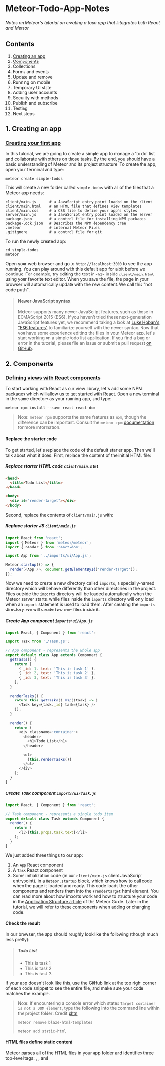 # Meteor-Todo-App-Notes
###### Notes on Meteor's tutorial on creating a todo app that integrates both React and Meteor

## Contents
1. [Creating an app](https://github.com/ppak10/Meteor-Todo-App-Notes/blob/2-components/README.md#1-creating-an-app)
2. [Components](https://github.com/ppak10/Meteor-Todo-App-Notes/blob/2-components/README.md#2-components)
3. Collections
4. Forms and events
5. Update and remove
6. Running on mobile
7. Temporary UI state
8. Adding user accounts
9. Security with methods
10. Publish and subscribe
11. Testing
12. Next steps

## 1. Creating an app
### [Creating your first app](https://www.meteor.com/tutorials/react/creating-an-app)
In this tutorial, we are going to create a simple app to manage a 'to do' list and collaborate with others on those tasks. By the end, you should have a basic understanding of Meteor and its project structure.
To create the app, open your terminal and type:
```
meteor create simple-todos
```
This will create a new folder called ```simple-todos``` with all of the files that a Meteor app needs:
```
client/main.js      # a JavaScript entry point loaded on the client
client/main.html    # an HTML file that defines view templates
client/main.css     # a CSS file to define your app's styles
server/main.js      # a JavaScript entry point loaded on the server
package.json        # a control file for installing NPM packages
package-lock.json   # Describes the NPM dependency tree
.meteor             # internal Meteor Files
.gitignore          # a control file for git
```
To run the newly created app:
```
cd simple-todos
meteor
```
Open your web browser and go to ```http://localhost:3000``` to see the app running.
You can play around with this default app for a bit before we continue. For example, try editing the text in ```<h1>``` inside ```client/main.html``` using your favorite text editor. When you save the file, the page in your browser will automatically update with the new content. We call this "hot code push".
>#### Newer JavaScript syntax
>Meteor supports many newer JavaScript features, such as those in ECMAScript 2015 (ES6). If you haven't tried these next-generation JavaScript features yet, we recommend taking a look at [Luke Hoban's "ES6 features"](https://github.com/lukehoban/es6features#readme) to familiarize yourself with the newer syntax.
Now that you have some experience editing the files in your Meteor app, let's start working on a simple todo list application. If you find a bug or error in the tutorial, please file an issue or submit a pull request [on GitHub](https://github.com/meteor/tutorials).

## 2. Components
### [Defining views with React components](https://www.meteor.com/tutorials/react/creating-an-app)
To start working with React as our view library, let's add some NPM packages which will allow us to get started with React.
Open a new terminal in the same directory as your running app, and type:
```
meteor npm install --save react react-dom
```
>Note: ```meteor npm``` supports the same features as ```npm```, though the difference can be important. Consult the ```meteor npm``` [documentation](https://docs.meteor.com/commandline.html#meteornpm) for more information.
#### Replace the starter code
To get started, let's replace the code of the default starter app. Then we'll talk about what it does.
First, replace the content of the initial HTML file:
##### Replace starter HTML code ```client/main.html```
```html
<head>
  <title>Todo List</title>
</head>

<body>
  <div id="render-target"></div>
</body>
```
Second, replace the contents of ```client/main.js``` with:
##### Replace starter JS ```client/main.js```
```javascript
import React from 'react';
import { Meteor } from 'meteor/meteor';
import { render } from 'react-dom';

import App from '../imports/ui/App.js';

Meteor.startup(() => {
  render(<App />, document.getElementById('render-target'));
});
```
Now we need to create a new directory called ```imports```, a specially-named directory which will behave differently than other directories in the project. Files outside the ```imports``` directory will be loaded automatically when the Meteor server starts, while files inside the ```imports``` directory will only load when an ```import``` statement is used to load them.
After creating the ```imports``` directory, we will create two new files inside it:
##### Create App component ```imports/ui/App.js```
```javascript
import React, { Component } from 'react';

import Task from './Task.js';

// App component - represents the whole app
export default class App extends Component {
  getTasks() {
    return [
      { _id: 1, text: 'This is task 1' },
      { _id: 2, text: 'This is task 2' },
      { _id: 3, text: 'This is task 3' },
    ];
  }

  renderTasks() {
    return this.getTasks().map((task) => (
      <Task key={task._id} task={task} />
    ));
  }

  render() {
    return (
      <div className="container">
        <header>
          <h1>Todo List</h1>
        </header>

        <ul>
          {this.renderTasks()}
        </ul>
      </div>
    );
  }
}
```
##### Create Task component ```imports/ui/Task.js```
```javascript
import React, { Component } from 'react';

// Task component - represents a single todo item
export default class Task extends Component {
  render() {
    return (
      <li>{this.props.task.text}</li>
    );
  }
}
```
We just added three things to our app:
1. An ```App``` React component
2. A ```Task``` React component
3. Some initialization code (in our ```client/main.js``` client JavaScript entrypoint), in a ```Meteor.startup``` block, which knows how to call code when the page is loaded and ready. This code loads the other components and renders them into the ```#rendertarget``` html element.
You can read more about how imports work and how to structure your code in the [Application Structure article](https://guide.meteor.com/structure.html) of the Meteor Guide.
Later in the tutorial, we will refer to these components when adding or changing code.
#### Check the result
In our browser, the app should roughly look like the following
(though much less pretty):
>##### Todo List
>* This is task 1
>* This is task 2
>* This is task 3

If your app doesn't look like this, use the GitHub link at the top right corner of each code snippet to see the entire file, and make sure your code matches the example.
> Note: If encountering a console error which states ```Target container is not a DOM element```, type the following into the command line within the project folder:
> Credit:[phtn](https://github.com/meteor/meteor/issues/5580#issuecomment-231173103)
>```
>meteor remove blaze-html-templates
>```
>```
>meteor add static-html
>```
#### HTML files define static content
Meteor parses all of the HTML files in your app folder and identifies three top-level tags: <head>, <body>, and <template>.
Everything inside any <head> tags is added to the ```head``` section of the HTML sent to the client, and everything inside <body> tags is added to the ```body``` section, just like in a regular HTML file.
Everything inside <template> tags is compiled into Meteor templates, which can be included inside HTML with ```{{> templateName}}``` or referenced in your JavaScript with ```Template.templateName```. In this tutorial, we won't be using this feature of Meteor because we will be defining all of our view components with React.
#### Define view components with React
In React, view components are subclasses of ```React.Component``` (which we import with ```import { Component } from 'react';```). Your component can have any methods you like, but there are several methods such as ```render``` that have special functions. Components can also receive data from their parents through attributes called ```props```. We'll go over some of the more common features of React in this tutorial; you can also check out [Facebook's React tutorial](https://reactjs.org/tutorial/tutorial.html).
#### Return markup from the render method with JSX
The most important method in every React component is ```render()```, which is called by React to get a description of the HTML that this component should display. The HTML content is written using a JavaScript extension called JSX, which kind of looks like writing HTML inside your JavaScript. You can see some obvious differences already: in JSX, you use the ```className``` attribute instead of ```class```. An important thing to know about JSX is that it isn't a templating language like Spacebars or Angular - it actually compiles directly to regular JavaScript. Read more about JSX [in the React docs](https://reactjs.org/docs/jsx-in-depth.html).
JSX is supported by the ```ecmascript``` Atmosphere package, which is included in all new Meteor apps by default.
##### Add CSS ```client/main.css```
```css
/* CSS declarations go here */
body {
  font-family: sans-serif;
  background-color: #315481;
  background-image: linear-gradient(to bottom, #315481, #918e82 100%);
  background-attachment: fixed;

  position: absolute;
  top: 0;
  bottom: 0;
  left: 0;
  right: 0;

  padding: 0;
  margin: 0;

  font-size: 14px;
}

.container {
  max-width: 600px;
  margin: 0 auto;
  min-height: 100%;
  background: white;
}

header {
  background: #d2edf4;
  background-image: linear-gradient(to bottom, #d0edf5, #e1e5f0 100%);
  padding: 20px 15px 15px 15px;
  position: relative;
}

#login-buttons {
  display: block;
}

h1 {
  font-size: 1.5em;
  margin: 0;
  margin-bottom: 10px;
  display: inline-block;
  margin-right: 1em;
}

form {
  margin-top: 10px;
  margin-bottom: -10px;
  position: relative;
}

.new-task input {
  box-sizing: border-box;
  padding: 10px 0;
  background: transparent;
  border: none;
  width: 100%;
  padding-right: 80px;
  font-size: 1em;
}

.new-task input:focus{
  outline: 0;
}

ul {
  margin: 0;
  padding: 0;
  background: white;
}

.delete {
  float: right;
  font-weight: bold;
  background: none;
  font-size: 1em;
  border: none;
  position: relative;
}

li {
  position: relative;
  list-style: none;
  padding: 15px;
  border-bottom: #eee solid 1px;
}

li .text {
  margin-left: 10px;
}

li.checked {
  color: #888;
}

li.checked .text {
  text-decoration: line-through;
}

li.private {
  background: #eee;
  border-color: #ddd;
}

header .hide-completed {
  float: right;
}

.toggle-private {
  margin-left: 5px;
}

@media (max-width: 600px) {
  li {
    padding: 12px 15px;
  }

  .search {
    width: 150px;
    clear: both;
  }

  .new-task input {
    padding-bottom: 5px;
  }
}
```
Now that you've added the CSS, the app should look a lot nicer. Check in your browser to see that the new styles have loaded.
